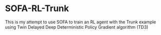 # SOFA-RL-Trunk

This is my attempt to use SOFA to train an RL agent with the Trunk example using Twin Delayed Deep Deterministic Policy Gradient algorithm (TD3)
